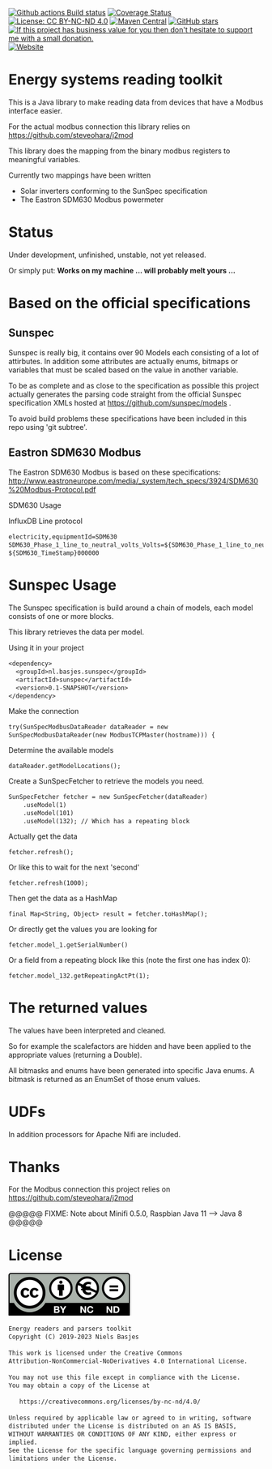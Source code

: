 [![Github actions Build status](https://img.shields.io/github/actions/workflow/status/nielsbasjes/energy/build.yml?branch=main)](https://github.com/nielsbasjes/energy/actions)
[![Coverage Status](https://img.shields.io/codecov/c/github/nielsbasjes/energy)](https://app.codecov.io/gh/nielsbasjes/energy)
[![License: CC BY-NC-ND 4.0](https://img.shields.io/badge/License-CC%20BY--NC--ND%204.0-lightgrey.svg)](https://creativecommons.org/licenses/by-nc-nd/4.0/)
[![Maven Central](https://img.shields.io/maven-central/v/nl.basjes.energy/energy-parent.svg)](https://central.sonatype.com/namespace/nl.basjes.energy)
[![GitHub stars](https://img.shields.io/github/stars/nielsbasjes/energy?label=GitHub%20stars)](https://github.com/nielsbasjes/energy/stargazers)
[![If this project has business value for you then don't hesitate to support me with a small donation.](https://img.shields.io/badge/Donations-via%20Paypal-blue.svg)](https://www.paypal.me/nielsbasjes)
[![Website](https://img.shields.io/badge/https://-energy.basjes.nl-blue.svg)](https://energy.basjes.nl/)

Energy systems reading toolkit
=======================

This is a Java library to make reading data from devices that have a Modbus interface easier.

For the actual modbus connection this library relies on https://github.com/steveohara/j2mod

This library does the mapping from the binary modbus registers to meaningful variables.

Currently two mappings have been written

- Solar inverters conforming to the SunSpec specification
- The Eastron SDM630 Modbus powermeter

Status
====
Under development, unfinished, unstable, not yet released.

Or simply put: **Works on my machine ... will probably melt yours ...**

Based on the official specifications
===
Sunspec
--
Sunspec is really big, it contains over 90 Models each consisting of a lot of attirbutes.
In addition some attributes are actually enums, bitmaps or variables that must be scaled based on the value in another variable.

To be as complete and as close to the specification as possible this project actually generates
the parsing code straight from the official Sunspec specification XMLs hosted at
https://github.com/sunspec/models .

To avoid build problems these specifications have been included in this repo using 'git subtree'.

Eastron SDM630 Modbus
--
The Eastron SDM630 Modbus is based on these specifications: http://www.eastroneurope.com/media/_system/tech_specs/3924/SDM630%20Modbus-Protocol.pdf


SDM630 Usage


InfluxDB Line protocol

    electricity,equipmentId=SDM630 SDM630_Phase_1_line_to_neutral_volts_Volts=${SDM630_Phase_1_line_to_neutral_volts_Volts},SDM630_Phase_2_line_to_neutral_volts_Volts=${SDM630_Phase_2_line_to_neutral_volts_Volts},SDM630_Phase_3_line_to_neutral_volts_Volts=${SDM630_Phase_3_line_to_neutral_volts_Volts},SDM630_Phase_1_current_Amps=${SDM630_Phase_1_current_Amps},SDM630_Phase_2_current_Amps=${SDM630_Phase_2_current_Amps},SDM630_Phase_3_current_Amps=${SDM630_Phase_3_current_Amps},SDM630_Phase_1_power_Watts=${SDM630_Phase_1_power_Watts},SDM630_Phase_2_power_Watts=${SDM630_Phase_2_power_Watts},SDM630_Phase_3_power_Watts=${SDM630_Phase_3_power_Watts},SDM630_Phase_1_volt_amps_VA=${SDM630_Phase_1_volt_amps_VA},SDM630_Phase_2_volt_amps_VA=${SDM630_Phase_2_volt_amps_VA},SDM630_Phase_3_volt_amps_VA=${SDM630_Phase_3_volt_amps_VA},SDM630_Phase_1_volt_amps_reactive_VAr=${SDM630_Phase_1_volt_amps_reactive_VAr},SDM630_Phase_2_volt_amps_reactive_VAr=${SDM630_Phase_2_volt_amps_reactive_VAr},SDM630_Phase_3_volt_amps_reactive_VAr=${SDM630_Phase_3_volt_amps_reactive_VAr},SDM630_Phase_1_power_factor__1_=${SDM630_Phase_1_power_factor__1_},SDM630_Phase_2_power_factor__1_=${SDM630_Phase_2_power_factor__1_},SDM630_Phase_3_power_factor__1_=${SDM630_Phase_3_power_factor__1_},SDM630_Phase_1_phase_angle_Degrees=${SDM630_Phase_1_phase_angle_Degrees},SDM630_Phase_2_phase_angle_Degrees=${SDM630_Phase_2_phase_angle_Degrees},SDM630_Phase_3_phase_angle_Degrees=${SDM630_Phase_3_phase_angle_Degrees},SDM630_Average_line_to_neutral_volts_Volts=${SDM630_Average_line_to_neutral_volts_Volts},SDM630_Average_line_current_Amps=${SDM630_Average_line_current_Amps},SDM630_Sum_of_line_currents_Amps=${SDM630_Sum_of_line_currents_Amps},SDM630_Total_system_power_Watts=${SDM630_Total_system_power_Watts},SDM630_Total_system_volt_amps_VA=${SDM630_Total_system_volt_amps_VA},SDM630_Total_system_VAr_VAr=${SDM630_Total_system_VAr_VAr},SDM630_Total_system_power_factor__1_=${SDM630_Total_system_power_factor__1_},SDM630_Total_system_phase_angle_Degrees=${SDM630_Total_system_phase_angle_Degrees},SDM630_Frequency_of_supply_voltages_Hz=${SDM630_Frequency_of_supply_voltages_Hz},SDM630_Import_Wh_since_last_reset_2__kWh_MWh=${SDM630_Import_Wh_since_last_reset_2__kWh_MWh},SDM630_Export_Wh_since_last_reset_2__kWH_MWh=${SDM630_Export_Wh_since_last_reset_2__kWH_MWh},SDM630_Import_VArh_since_last_reset_2__kVArh_MVArh=${SDM630_Import_VArh_since_last_reset_2__kVArh_MVArh},SDM630_Export_VArh_since_last_reset_2__kVArh_MVArh=${SDM630_Export_VArh_since_last_reset_2__kVArh_MVArh},SDM630_VAh_since_last_reset__2__kVAh_MVAh=${SDM630_VAh_since_last_reset__2__kVAh_MVAh},SDM630_Ah_since_last_reset__3__Ah_kAh=${SDM630_Ah_since_last_reset__3__Ah_kAh},SDM630_Total_system_power_demand__4__W=${SDM630_Total_system_power_demand__4__W},SDM630_Maximum_total_system_power_demand_4__VA=${SDM630_Maximum_total_system_power_demand_4__VA},SDM630_Total_system_VA_demand_VA=${SDM630_Total_system_VA_demand_VA},SDM630_Maximum_total_VA_system_demand_VA=${SDM630_Maximum_total_VA_system_demand_VA},SDM630_Neutral_current_demand_Amps=${SDM630_Neutral_current_demand_Amps},SDM630_Maximum_neutral_current_demand_Amps=${SDM630_Maximum_neutral_current_demand_Amps},SDM630_Line_1_to_Line_2_volts_Volts=${SDM630_Line_1_to_Line_2_volts_Volts},SDM630_Line_2_to_Line_3_volts_Volts=${SDM630_Line_2_to_Line_3_volts_Volts},SDM630_Line_3_to_Line_1_volts_Volts=${SDM630_Line_3_to_Line_1_volts_Volts},SDM630_Average_line_to_line_volts_Volts=${SDM630_Average_line_to_line_volts_Volts},SDM630_Neutral_current_Amps=${SDM630_Neutral_current_Amps},SDM630_Phase_1_L_N_volts_THD_Pct=${SDM630_Phase_1_L_N_volts_THD_Pct},SDM630_Phase_2_L_N_volts_THD_Pct=${SDM630_Phase_2_L_N_volts_THD_Pct},SDM630_Phase_3_L_N_volts_THD_Pct=${SDM630_Phase_3_L_N_volts_THD_Pct},SDM630_Phase_1_Current_THD_Pct=${SDM630_Phase_1_Current_THD_Pct},SDM630_Phase_2_Current_THD_Pct=${SDM630_Phase_2_Current_THD_Pct},SDM630_Phase_3_Current_THD_Pct=${SDM630_Phase_3_Current_THD_Pct},SDM630_Average_line_to_neutral_volts_THD_Pct=${SDM630_Average_line_to_neutral_volts_THD_Pct},SDM630_Average_line_current_THD_Pct=${SDM630_Average_line_current_THD_Pct},SDM630_Total_system_power_factor__5__Degrees=${SDM630_Total_system_power_factor__5__Degrees},SDM630_Phase_1_current_demand_Amps=${SDM630_Phase_1_current_demand_Amps},SDM630_Phase_2_current_demand_Amps=${SDM630_Phase_2_current_demand_Amps},SDM630_Phase_3_current_demand_Amps=${SDM630_Phase_3_current_demand_Amps},SDM630_Maximum_phase_1_current_demand_Amps=${SDM630_Maximum_phase_1_current_demand_Amps},SDM630_Maximum_phase_2_current_demand_Amps=${SDM630_Maximum_phase_2_current_demand_Amps},SDM630_Maximum_phase_3_current_demand_Amps=${SDM630_Maximum_phase_3_current_demand_Amps},SDM630_Line_1_to_line_2_volts_THD_Pct=${SDM630_Line_1_to_line_2_volts_THD_Pct},SDM630_Line_2_to_line_3_volts_THD_Pct=${SDM630_Line_2_to_line_3_volts_THD_Pct},SDM630_Line_3_to_line_1_volts_THD_Pct=${SDM630_Line_3_to_line_1_volts_THD_Pct},SDM630_Average_line_to_line_volts_THD_Pct=${SDM630_Average_line_to_line_volts_THD_Pct},SDM630_Total_kWh_kWh=${SDM630_Total_kWh_kWh},SDM630_Total_kVArh_kVArh=${SDM630_Total_kVArh_kVArh},SDM630_L1_import_kWh_kWh=${SDM630_L1_import_kWh_kWh},SDM630_L2_import_kWh_kWh=${SDM630_L2_import_kWh_kWh},SDM630_L3_import_kWh_kWh=${SDM630_L3_import_kWh_kWh},SDM630_L1_export_kWh_kWh=${SDM630_L1_export_kWh_kWh},SDM630_L2_export_kWh_kWh=${SDM630_L2_export_kWh_kWh},SDM630_L3_export_kWh_kWh=${SDM630_L3_export_kWh_kWh},SDM630_L1_total_kWh_kWh=${SDM630_L1_total_kWh_kWh},SDM630_L2_total_kWh_kWh=${SDM630_L2_total_kWh_kWh},SDM630_L3_total_kWh_kWh=${SDM630_L3_total_kWh_kWh},SDM630_L1_import_kVArh_kVArh=${SDM630_L1_import_kVArh_kVArh},SDM630_L2_import_kVArh_kVArh=${SDM630_L2_import_kVArh_kVArh},SDM630_L3_import_kVArh_kVArh=${SDM630_L3_import_kVArh_kVArh},SDM630_L1_export_kVArh_kVArh=${SDM630_L1_export_kVArh_kVArh},SDM630_L2_export_kVArh_kVArh=${SDM630_L2_export_kVArh_kVArh},SDM630_L3_export_kVArh_kVArh=${SDM630_L3_export_kVArh_kVArh},SDM630_L1_total_kVArh_kVArh=${SDM630_L1_total_kVArh_kVArh},SDM630_L2_total_kVArh_kVArh=${SDM630_L2_total_kVArh_kVArh},SDM630_L3_total_kVArh_kVArh=${SDM630_L3_total_kVArh_kVArh} ${SDM630_TimeStamp}000000

Sunspec Usage
===
The Sunspec specification is build around a chain of models, each model consists of one or more blocks.

This library retrieves the data per model.

Using it in your project

    <dependency>
      <groupId>nl.basjes.sunspec</groupId>
      <artifactId>sunspec</artifactId>
      <version>0.1-SNAPSHOT</version>
    </dependency>

Make the connection

    try(SunSpecModbusDataReader dataReader = new SunSpecModbusDataReader(new ModbusTCPMaster(hostname))) {

Determine the available models

    dataReader.getModelLocations();

Create a SunSpecFetcher to retrieve the models you need.

    SunSpecFetcher fetcher = new SunSpecFetcher(dataReader)
        .useModel(1)
        .useModel(101)
        .useModel(132); // Which has a repeating block

Actually get the data

    fetcher.refresh();

Or like this to wait for the next 'second'

    fetcher.refresh(1000);

Then get the data as a HashMap

    final Map<String, Object> result = fetcher.toHashMap();

Or directly get the values you are looking for

    fetcher.model_1.getSerialNumber()

Or a field from a repeating block like this (note the first one has index 0):

    fetcher.model_132.getRepeatingActPt(1);

The returned values
===
The values have been interpreted and cleaned.

So for example the scalefactors are hidden and have been applied to the appropriate values (returning a Double).

All bitmasks and enums have been generated into specific Java enums.
A bitmask is returned as an EnumSet of those enum values.

UDFs
===
In addition processors for Apache Nifi are included.

Thanks
===
For the Modbus connection this project relies on https://github.com/steveohara/j2mod



@@@@@
FIXME: Note about Minifi 0.5.0, Raspbian Java 11 --> Java 8
@@@@@

License
=======

![Creative Commons Attribution-NonCommercial-NoDerivatives 4.0 International License](docs/by-nc-nd.eu.svg)

    Energy readers and parsers toolkit
    Copyright (C) 2019-2023 Niels Basjes

    This work is licensed under the Creative Commons
    Attribution-NonCommercial-NoDerivatives 4.0 International License.

    You may not use this file except in compliance with the License.
    You may obtain a copy of the License at

       https://creativecommons.org/licenses/by-nc-nd/4.0/

    Unless required by applicable law or agreed to in writing, software
    distributed under the License is distributed on an AS IS BASIS,
    WITHOUT WARRANTIES OR CONDITIONS OF ANY KIND, either express or implied.
    See the License for the specific language governing permissions and
    limitations under the License.

